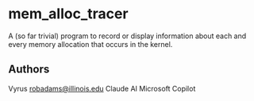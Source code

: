 # mem_alloc_tracer

A (so far trivial) program to record or display information
about each and every memory allocation that occurs in the
kernel.

## Authors
Vyrus
robadams@illinois.edu
Claude AI
Microsoft Copilot
